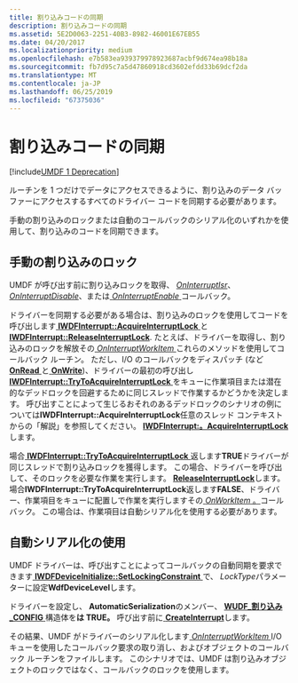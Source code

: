```yaml
---
title: 割り込みコードの同期
description: 割り込みコードの同期
ms.assetid: 5E2D0063-2251-40B3-8982-46001E67EB55
ms.date: 04/20/2017
ms.localizationpriority: medium
ms.openlocfilehash: e7b583ea939379978923687acbf9d674ea98b18a
ms.sourcegitcommit: fb7d95c7a5d47860918cd3602efdd33b69dcf2da
ms.translationtype: MT
ms.contentlocale: ja-JP
ms.lasthandoff: 06/25/2019
ms.locfileid: "67375036"
---
```

# <a name="synchronizing-interrupt-code"></a>割り込みコードの同期


[!include[UMDF 1 Deprecation](../umdf-1-deprecation.md)]

ルーチンを 1 つだけでデータにアクセスできるように、割り込みのデータ バッファーにアクセスするすべてのドライバー コードを同期する必要があります。

手動の割り込みのロックまたは自動のコールバックのシリアル化のいずれかを使用して、割り込みのコードを同期できます。

## <a name="manual-interrupt-locking"></a>手動の割り込みのロック


UMDF が呼び出す前に割り込みロックを取得、 [ *OnInterruptIsr*](https://docs.microsoft.com/windows-hardware/drivers/ddi/content/wudfinterrupt/nc-wudfinterrupt-wudf_interrupt_isr)、 [ *OnInterruptDisable*](https://docs.microsoft.com/windows-hardware/drivers/ddi/content/wudfinterrupt/nc-wudfinterrupt-wudf_interrupt_disable)、または[ *OnInterruptEnable* ](https://docs.microsoft.com/windows-hardware/drivers/ddi/content/wudfinterrupt/nc-wudfinterrupt-wudf_interrupt_enable)コールバック。

ドライバーを同期する必要がある場合は、割り込みのロックを使用してコードを呼び出します[ **IWDFInterrupt::AcquireInterruptLock** ](https://docs.microsoft.com/windows-hardware/drivers/ddi/content/wudfddi/nf-wudfddi-iwdfinterrupt-acquireinterruptlock)と[ **IWDFInterrupt::ReleaseInterruptLock**](https://docs.microsoft.com/windows-hardware/drivers/ddi/content/wudfddi/nf-wudfddi-iwdfinterrupt-releaseinterruptlock). たとえば、ドライバーを取得し、割り込みのロックを解放その[ *OnInterruptWorkItem* ](https://docs.microsoft.com/windows-hardware/drivers/ddi/content/wudfinterrupt/nc-wudfinterrupt-wudf_interrupt_workitem)これらのメソッドを使用してコールバック ルーチン。 ただし、I/O のコールバックをディスパッチ (など[ **OnRead** ](https://docs.microsoft.com/windows-hardware/drivers/ddi/content/wudfddi/nf-wudfddi-iqueuecallbackread-onread)と[ **OnWrite**](https://docs.microsoft.com/windows-hardware/drivers/ddi/content/wudfddi/nf-wudfddi-iqueuecallbackwrite-onwrite))、ドライバーの最初の呼び出し[ **IWDFInterrupt::TryToAcquireInterruptLock** ](https://docs.microsoft.com/windows-hardware/drivers/ddi/content/wudfddi/nf-wudfddi-iwdfinterrupt-trytoacquireinterruptlock)をキューに作業項目または潜在的なデッドロックを回避するために同じスレッドで作業するかどうかを決定します。 呼び出すことによって生じるおそれのあるデッドロックのシナリオの例については**IWDFInterrupt::AcquireInterruptLock**任意のスレッド コンテキストからの「解説」を参照してください。 [ **IWDFInterrupt:。AcquireInterruptLock**](https://docs.microsoft.com/windows-hardware/drivers/ddi/content/wudfddi/nf-wudfddi-iwdfinterrupt-acquireinterruptlock)します。

場合[ **IWDFInterrupt::TryToAcquireInterruptLock** ](https://docs.microsoft.com/windows-hardware/drivers/ddi/content/wudfddi/nf-wudfddi-iwdfinterrupt-trytoacquireinterruptlock)返します**TRUE**ドライバーが同じスレッドで割り込みロックを獲得します。 この場合、ドライバーを呼び出して、そのロックを必要な作業を実行します。 [ **ReleaseInterruptLock**](https://docs.microsoft.com/windows-hardware/drivers/ddi/content/wudfddi/nf-wudfddi-iwdfinterrupt-releaseinterruptlock)します。 場合**IWDFInterrupt::TryToAcquireInterruptLock**返します**FALSE**、ドライバー、作業項目をキューに配置しで作業を実行しますその[ *OnWorkItem* 。](https://docs.microsoft.com/windows-hardware/drivers/ddi/content/wudfworkitem/nc-wudfworkitem-wudf_workitem_function)コールバック。 この場合は、作業項目は自動シリアル化を使用する必要があります。

## <a name="using-automatic-serialization"></a>自動シリアル化の使用


UMDF ドライバーは、呼び出すことによってコールバックの自動同期を要求できます[ **IWDFDeviceInitialize::SetLockingConstraint** ](https://docs.microsoft.com/windows-hardware/drivers/ddi/content/wudfddi/nf-wudfddi-iwdfdeviceinitialize-setlockingconstraint)で、 *LockType*パラメーターに設定**WdfDeviceLevel**します。

ドライバーを設定し、 **AutomaticSerialization**のメンバー、 [ **WUDF\_割り込み\_CONFIG** ](https://docs.microsoft.com/windows-hardware/drivers/ddi/content/wudfinterrupt/ns-wudfinterrupt-_wudf_interrupt_config)構造体を**は TRUE。** 呼び出す前に[ **CreateInterrupt**](https://docs.microsoft.com/windows-hardware/drivers/ddi/content/wudfddi/nf-wudfddi-iwdfdevice3-createinterrupt)します。

その結果、UMDF がドライバーのシリアル化します[ *OnInterruptWorkItem* ](https://docs.microsoft.com/windows-hardware/drivers/ddi/content/wudfinterrupt/nc-wudfinterrupt-wudf_interrupt_workitem) I/O キューを使用したコールバック要求の取り消し、およびオブジェクトのコールバック ルーチンをファイルします。 このシナリオでは、UMDF は割り込みオブジェクトのロックではなく、コールバックのロックを使用します。

 

 





